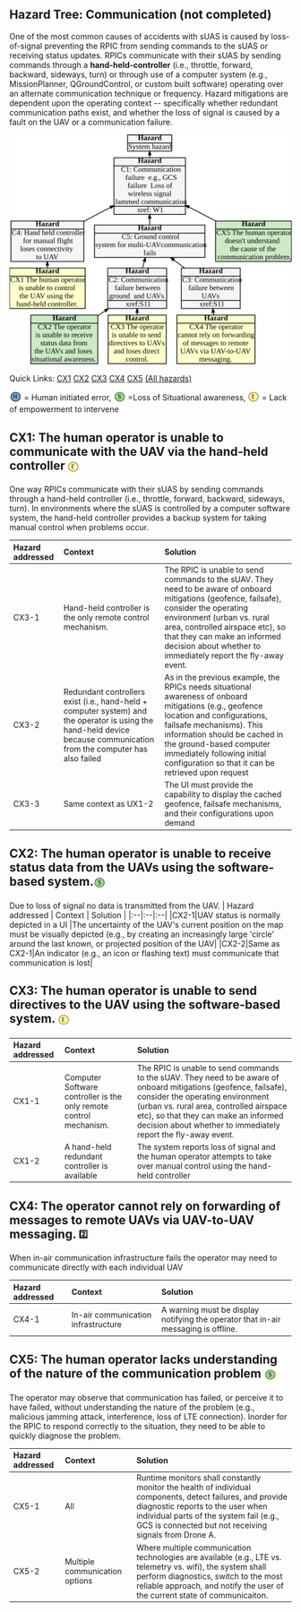 ## Hazard Tree: Communication (not completed)

One of the most common causes of accidents with sUAS is caused by loss-of-signal preventing the RPIC from sending commands to the sUAS or receiving status updates. RPICs communicate with their sUAS by sending commands through a __hand-held-controller__ (i.e., throttle, forward, backward, sideways, turn) or through use of a computer system (e.g., MissionPlanner, QGroundControl, or custom built software) operating over an alternate communication technique or frequency.  Hazard mitigations are dependent upon the operating context -- specifically whether redundant communication paths exist, and whether the loss of signal is caused by a fault on the UAV or a communication failure. 


[![](figures/communication.svg)](#)

Quick Links: [CX1](#CX1) [CX2](#CX2) [CX3](#CX3) [CX4](#CX4) [CX5](#CX5) [(All hazards)](../README.md)<br>

<sub>![](icons/h-icon.PNG)</sub> = Human initiated error, <sub>![](icons/s-icon.PNG)</sub> =Loss of Situational awareness, <sub>![](icons/e-icon.PNG)</sub> = Lack of empowerment to intervene

## <a name="CX1">CX1: The human operator is unable to communicate with the UAV via the hand-held controller</a> <sub>![](icons/e-icon.PNG)</sub>

One way RPICs communicate with their sUAS by sending commands through a hand-held controller (i.e., throttle, forward, backward, sideways, turn). In environments where the sUAS is controlled by a computer software system, the hand-held controller provides a backup system for taking manual control when problems occur.

| Hazard addressed | Context | Solution |
|:--|:--|:--|
|CX3-1|Hand-held controller is the only remote control mechanism.|The RPIC is unable to send commands to the sUAV. They need to be aware of onboard mitigations (geofence, failsafe), consider the operating environment (urban vs. rural area, controlled airspace etc), so that they can make an informed decision about whether to immediately report the fly-away event. 
|CX3-2|Redundant controllers exist (i.e., hand-held + computer system) and the operator is using the hand-held device because communication from the computer has also failed |As in the previous example, the RPICs needs situational awareness of onboard mitigations (e.g., geofence location and configurations, failsafe mechanisms). This information should be cached in the ground-based computer immediately following initial configuration so that it can be retrieved upon request|
|CX3-3|Same context as UX1-2|The UI must provide the capability to display the cached geofence, failsafe mechanisms, and their configurations upon demand|

## <a name="CX2">CX2: The human operator is unable to receive status data from the UAVs using the software-based system.</a><sub>![](icons/s-icon.PNG)</sub>

Due to loss of signal no data is transmitted from the UAV.
| Hazard addressed | Context | Solution |
|:--|:--|:--|
|CX2-1|UAV status is normally depicted in a UI |The uncertainty of the UAV's current position on the map must be visually depicted (e.g., by creating an increasingly large 'circle' around the last known, or projected position of the UAV|
|CX2-2|Same as CX2-1|An indicator (e.g., an icon or flashing text) must communicate that communication is lost|


## <a name="CX3">CX3: The human operator is unable to send directives to the UAV using the software-based system.</a> <sub>![](icons/e-icon.PNG)</sub>

| Hazard addressed | Context | Solution |
|:--|:--|:--|
|CX1-1|Computer Software controller is the only remote control mechanism.|The RPIC is unable to send commands to the sUAV. They need to be aware of onboard mitigations (geofence, failsafe), consider the operating environment (urban vs. rural area, controlled airspace etc), so that they can make an informed decision about whether to immediately report the fly-away event. 
|CX1-2|A hand-held redundant controller is available |The system reports loss of signal and the human operator attempts to take over manual control using the hand-held controller|

## <a name="CX4">CX4: The operator cannot rely on forwarding of messages to remote UAVs via UAV-to-UAV messaging.</a> <sub><sup>:two:</sup></sub>

When in-air communication infrastructure fails the operator may need to communicate directly with each individual UAV

| Hazard addressed | Context | Solution |
|:--|:--|:--|
|CX4-1|In-air communication infrastructure| A warning must be display notifying the operator that in-air messaging is offline.

## <a name="CX5">CX5: The human operator lacks understanding of the nature of the communication problem</a> <sub>![](icons/s-icon.PNG)</sub>

The operator may observe that communication has failed, or perceive it to have failed, without understanding the nature of the problem (e.g., malicious jamming attack, interference, loss of LTE connection). Inorder for the RPIC to respond correctly to the situation, they need to be able to quickly diagnose the problem.

| Hazard addressed | Context | Solution |
|:--|:--|:--|
|CX5-1|All|Runtime monitors shall constantly monitor the health of individual components, detect failures, and provide diagnostic reports to the user when individual parts of the system fail (e.g., GCS is connected but not receiving signals from Drone A.|
|CX5-2|Multiple communication options | Where multiple communication technologies are available (e.g., LTE vs. telemetry vs. wifi), the system shall perform diagnostics, switch to the most reliable approach, and notify the user of the current state of communicaiton.|


